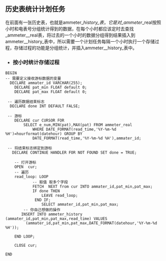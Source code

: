 ## 历史表统计计划任务

在前面有一张历史表，也就是ammeter\__history_表_，_它是对_ammeter_\_real按照小时和电表号分组统计得到的数据，在每个小时都应该定时去查找_ammeter_\_real表，将过去的一个小时的数据分组得到结果插入到ammeter\__history_表中，所以需要一个计划任务每隔一个小时执行一个存储过程，存储过程的功能是分组统计，并插入ammeter\__history_表中。

* ### 按小时统计存储过程

```
BEGIN
-- 需要定义接收游标数据的变量 
  DECLARE ammater_id VARCHAR(255);
    DECLARE pat_min FLOAT default 0;
    DECLARE pat_max FLOAT default 0;

 -- 遍历数据结束标志
  DECLARE done INT DEFAULT FALSE;

 -- 游标
    DECLARE cur CURSOR FOR 
        SELECT e_num,MIN(pat),MAX(pat) FROM ammeter_real 
            WHERE DATE_FORMAT(read_time,'%Y-%m-%d %H')=hourformat(datehour) GROUP BY 
            DATE_FORMAT(read_time,'%Y-%m-%d %H'),ammater_id;

 -- 将结束标志绑定到游标
   DECLARE CONTINUE HANDLER FOR NOT FOUND SET done = TRUE;

    -- 打开游标
    OPEN  cur;     
    -- 遍历
    read_loop: LOOP
            -- 取值 取多个字段
            FETCH  NEXT from cur INTO ammater_id,pat_min,pat_max;
            IF done THEN
                LEAVE read_loop;
             END IF;
                SELECT ammater_id,pat_min,pat_max;
        -- 你自己想做的操作
       INSERT INTO ammeter_history (ammater_id,pat_min,pat_max,read_time) VALUES 
         (ammater_id,pat_min,pat_max,DATE_FORMAT(datehour,'%Y-%m-%d %H'));

    END LOOP;

    CLOSE cur;

END
```



